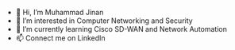 - 👋 Hi, I’m Muhammad Jinan
- 👀 I’m interested in Computer Networking and Security
- 🌱 I’m currently learning Cisco SD-WAN and Network Automation
- 📫 Connect me on LinkedIn

  
<!---
muhammadjinan/muhammadjinan is a ✨ special ✨ repository because its `README.md` (this file) appears on your GitHub profile.
You can click the Preview link to take a look at your changes.
--->
